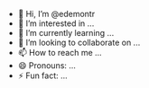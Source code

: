 - 👋 Hi, I’m @edemontr
- 👀 I’m interested in ...
- 🌱 I’m currently learning ...
- 💞️ I’m looking to collaborate on ...
- 📫 How to reach me ...
- 😄 Pronouns: ...
- ⚡ Fun fact: ...

<!---
edemontr/edemontr is a ✨ special ✨ repository because its `README.md` (this file) appears on your GitHub profile.
You can click the Preview link to take a look at your changes.
--->
